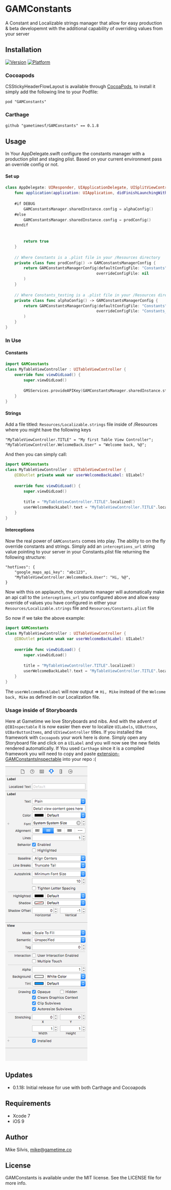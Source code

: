 # GAMConstants

A Constant and Localizable strings manager that allow for easy production & beta developemnt with the additional capability of overriding values from your server

## Installation


[![Version](http://cocoapod-badges.herokuapp.com/v/GAMConstants/badge.png)](http://cocoadocs.org/docsets/GAMConstants)
[![Platform](http://cocoapod-badges.herokuapp.com/p/GAMConstants/badge.png)](http://cocoadocs.org/docsets/GAMConstants)

### Cocoapods
CSStickyHeaderFlowLayout is available through [CocoaPods](http://cocoapods.org), to install
it simply add the following line to your Podfile:

    pod "GAMConstants"

### Carthage

    github "gametimesf/GAMConstants" == 0.1.8

## Usage
In Your AppDelegate.swift configure the constants manager with a production plist and staging plist. Based on your current environment pass an override config or not.

#### Set up
```swift
class AppDelegate: UIResponder, UIApplicationDelegate, UISplitViewControllerDelegate {
    func application(application: UIApplication, didFinishLaunchingWithOptions launchOptions: [NSObject: AnyObject]?) -> Bool {

    #if DEBUG
        GAMConstantsManager.sharedInstance.config = alphaConfig()
    #else
        GAMConstantsManager.sharedInstance.config = prodConfig()
    #endif


        return true
    }

    // Where Constants is a .plist file in your /Resources directory
    private class func prodConfig() -> GAMConstantsManagerConfig {
        return GAMConstantsManagerConfig(defaultConfigFile: "Constants",
                                        overrideConfigFile: nil
        )
    }

    // Where Constants_testing is a .plist file in your /Resources directory
    private class func alphaConfig() -> GAMConstantsManagerConfig {
        return GAMConstantsManagerConfig(defaultConfigFile: "Constants",
                                        overrideConfigFile: "Constants_testing"
        )
    }
}
```
### In Use
#### Constants
```swift
import GAMConstants
class MyTableViewController : UITableViewController {
    override func viewDidLoad() {
        super.viewDidLoad()

        GMSServices.provideAPIKey(GAMConstantsManager.sharedInstance.stringForID("google_maps_api_key))
    }
}
```

#### Strings

Add a file titled: `Resources/Localizable.strings` file inside of /Resources where you might have the following keys
```
"MyTableViewController.TITLE" = "My first Table View Controller";
"MyTableViewController.WelcomeBack.User" = "Welcome back, %@";
```
And then you can simply call:
```swift
import GAMConstants
class MyTableViewController : UITableViewController {
    @IBOutlet private weak var userWelcomeBackLabel: UILabel?

    override func viewDidLoad() {
        super.viewDidLoad()

        title = "MyTableViewController.TITLE".localized()
        userWelcomeBackLabel?.text = "MyTableViewController.TITLE".localizedWithArgs("Mike")
    }
}
```

#### Interceptions

Now the real power of  `GAMConstants` comes into play. The ability to on the fly override constants and strings. Simply add an `interceptions_url` string value pointing to your server in your Constants.plist file returning the following structure:
```
"hotfixes": {
    "google_maps_api_key": "abc123",
    "MyTableViewController.WelcomeBack.User": "Hi, %@",
}
```

Now with this on applaunch, the constants manager will automatically make an api call to the `interceptions_url` you configured above and allow easy override of values you have configured in either your `Resources/Localizable.strings` file and `Resources/Constants.plist` file

So now if we take the above example:
```swift
import GAMConstants
class MyTableViewController : UITableViewController {
    @IBOutlet private weak var userWelcomeBackLabel: UILabel?

    override func viewDidLoad() {
        super.viewDidLoad()

        title = "MyTableViewController.TITLE".localized()
        userWelcomeBackLabel?.text = "MyTableViewController.TITLE".localizedWithArgs("Mike")
    }
}
```

The `userWelcomeBacklabel` will now output => `Hi, Mike` instead of the `Welcome back, Mike` as defined in our Localization file.

### Usage inside of Storyboards
Here at Gametime we love Storyboards and nibs. And with the advent of `@IBInspectable` it is now easier then ever to localize `UILabels`, `UIButtons`, `UIBarButtonItems`, and `UIViewController` titles. If you installed the framework with `Cocoapods` your work here is done. Simply open any Storyboard file and click on a `UILabel` and you will now see the new fields rendered automatically. If You used `Carthage` since it is a compiled framework you will need to copy and paste [extension-GAMConstantsInspectable](https://www.google.com) into your repo :(

<img src="https://raw.githubusercontent.com/gametimesf/GAMConstants/master/Resources/localizable-helper.png" alt="" />

## Updates

- 0.1.18: Initial release for use with both Carthage and Cocoapods

## Requirements

- Xcode 7
- iOS 9

## Author

Mike Silvis, mike@gametime.co

## License

GAMConstants is available under the MIT license. See the LICENSE file for more info.
